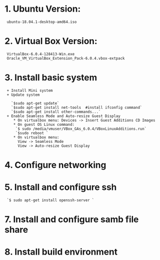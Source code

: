 # 1. Ubuntu Version:
     ubuntu-18.04.1-desktop-amd64.iso
     
# 2. Virtual Box Version:
     VirtualBox-6.0.4-128413-Win.exe
     Oracle_VM_VirtualBox_Extension_Pack-6.0.4.vbox-extpack
     
# 3. Install basic system
     + Install Mini system
     + Update system
       
       `$sudo apt-get update`
       `$sudo apt-get install net-tools  #install ifconfig command`
       `$sudo apt-get install other-commands...`
     + Enable Seamless Mode and Auto-resize Guest Display
        * On virtualbox menu: Devices -> Insert Guest Additions CD Images
        * On guest OS Linux command:
         `$ sudo /media/vmuser/VBox_GAs_6.0.4/VBoxLinuxAdditions.run`
         `$sudo reboot `
        * On virtualbox menu: 
          View -> Seamless Mode
          View -> Auto-resize Guest Display
       
# 4. Configure networking
     
# 5. Install and configure ssh
     `$ sudo apt-get install openssh-server `
     

# 7. Install and configure samb file share

# 8. Install build environment
